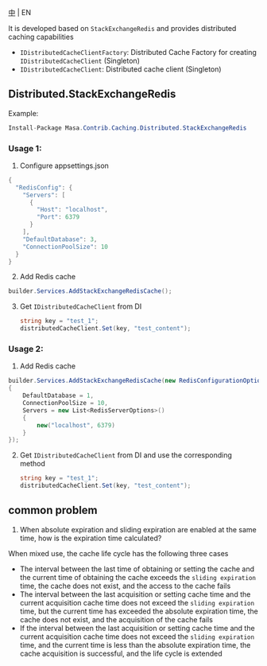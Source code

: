 [中](README.zh-CN.md) | EN

It is developed based on `StackExchangeRedis` and provides distributed caching capabilities

* `IDistributedCacheClientFactory`: Distributed Cache Factory for creating `IDistributedCacheClient` (Singleton)
* `IDistributedCacheClient`: Distributed cache client (Singleton)

## Distributed.StackExchangeRedis

Example:

````C#
Install-Package Masa.Contrib.Caching.Distributed.StackExchangeRedis
````

### Usage 1:

1. Configure appsettings.json

```` C#
{
  "RedisConfig": {
    "Servers": [
      {
        "Host": "localhost",
        "Port": 6379
      }
    ],
    "DefaultDatabase": 3,
    "ConnectionPoolSize": 10
  }
}
````

2. Add Redis cache

````C#
builder.Services.AddStackExchangeRedisCache();
````

3. Get `IDistributedCacheClient` from DI

    ```` C#
    string key = "test_1";
    distributedCacheClient.Set(key, "test_content");
    ````

### Usage 2:

1. Add Redis cache

````C#
builder.Services.AddStackExchangeRedisCache(new RedisConfigurationOptions()
{
    DefaultDatabase = 1,
    ConnectionPoolSize = 10,
    Servers = new List<RedisServerOptions>()
    {
        new("localhost", 6379)
    }
});
````

2. Get `IDistributedCacheClient` from DI and use the corresponding method

    ```` C#
    string key = "test_1";
    distributedCacheClient.Set(key, "test_content");
    ````

## common problem

1. When absolute expiration and sliding expiration are enabled at the same time, how is the expiration time calculated?

When mixed use, the cache life cycle has the following three cases

* The interval between the last time of obtaining or setting the cache and the current time of obtaining the cache exceeds the `sliding expiration` time, the cache does not exist, and the access to the cache fails
* The interval between the last acquisition or setting cache time and the current acquisition cache time does not exceed the `sliding expiration` time, but the current time has exceeded the absolute expiration time, the cache does not exist, and the acquisition of the cache fails
* If the interval between the last acquisition or setting cache time and the current acquisition cache time does not exceed the `sliding expiration` time, and the current time is less than the absolute expiration time, the cache acquisition is successful, and the life cycle is extended